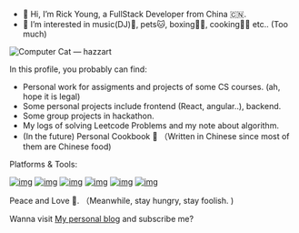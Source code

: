
- 👋 Hi, I’m Rick Young, a FullStack Developer from China 🇨🇳. 
- 👀 I’m interested in music(DJ)🎵, pets🐱, boxing👊🏻, cooking🧑‍🍳  etc.. (Too much)


![Computer Cat — hazzart](https://images.squarespace-cdn.com/content/v1/5ccdb6eeb91449580563d995/1585071507659-79IGQEUKOLMRHVKV3NS8/ComputerCat_06.gif?format=2500w)

In this profile, you probably can find:
- Personal work for assigments and projects of some CS courses. (ah, hope it is legal)
- Some personal projects include frontend (React, angular..), backend. 
- Some group projects in hackathon.
- My logs of solving Leetcode Problems and my note about algorithm.
- (In the future) Personal Cookbook 🍚 （Written in Chinese since most of them are Chinese food)


Platforms & Tools:


[![img](https://camo.githubusercontent.com/2c65cb8410ea54cde032678416659417b2951d994579ffc2c7709bb723ac7123/68747470733a2f2f696d672e736869656c64732e696f2f62616467652f6d61634f532d3239326533333f7374796c653d666c61742d737175617265266c6f676f3d6170706c65266c6f676f436f6c6f723d666666666666)](https://www.tonymacx86.com/) [![img](https://camo.githubusercontent.com/a9265160723eb08865551a201d9f471b65438ac2982dabd7f9fb73e1734f961b/68747470733a2f2f696d672e736869656c64732e696f2f62616467652f57696e646f77732d3233373662633f7374796c653d666c61742d737175617265266c6f676f3d77696e646f7773266c6f676f436f6c6f723d666666666666)](https://www.microsoft.com/windows/get-windows-10) [![img](https://camo.githubusercontent.com/db2a386a61e347eb3a4616ab59137adfdb6c65838cf4eb517d572baad0879084/68747470733a2f2f696d672e736869656c64732e696f2f62616467652f6c696e75782d3239326533333f7374796c653d666c61742d737175617265266c6f676f3d6c696e7578266c6f676f436f6c6f723d666666666666)](https://www.linux.org/) [![img](https://camo.githubusercontent.com/d623482fe6cfe492a222eca75b2c67259eedb786deba845deae9d02ee1bc8668/68747470733a2f2f696d672e736869656c64732e696f2f62616467652f4944452d56697375616c25323053747564696f253230436f64652d626c75653f7374796c653d666c61742d737175617265266c6f676f3d76697375616c2d73747564696f2d636f6465266c6f676f436f6c6f723d666666666666)](https://code.visualstudio.com/) [![img](https://camo.githubusercontent.com/0874bb9db7c6d215970b9c0b5b2d3cb5e6daa8886c1c29361c74b7a440a670ef/68747470733a2f2f696d672e736869656c64732e696f2f62616467652f2d52656163742d3631646166623f7374796c653d666c61742d737175617265266c6f676f3d7265616374266c6f676f436f6c6f723d666666666666)](https://reactjs.org/) [![img](https://camo.githubusercontent.com/7145f7ca7e408f6ec69b4056372fc15d46e4bec42f11ba3424722ce2f509c991/68747470733a2f2f696d672e736869656c64732e696f2f62616467652f2d4e6f64652e6a732d3433383533643f7374796c653d666c61742d737175617265266c6f676f3d6e6f64652e6a73266c6f676f436f6c6f723d666666666666)](https://nodejs.org/) 


Peace and Love 💝. （Meanwhile, stay hungry, stay foolish. )

Wanna visit [My personal blog](https://www.youtube.com/watch?v=dQw4w9WgXcQ) and subscribe me? 

<!---
Rickyoung221/Rickyoung221 is a ✨ special ✨ repository because its `README.md` (this file) appears on your GitHub profile.
You can click the Preview link to take a look at your changes.
--->
